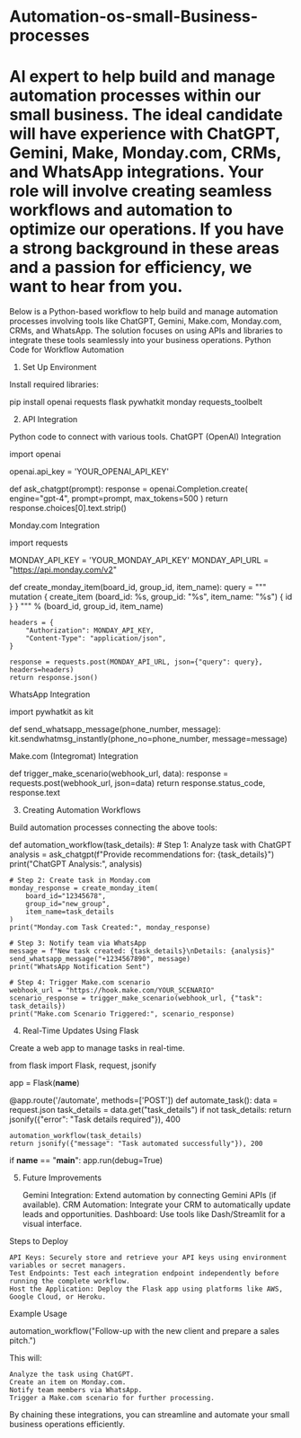 # Automation-os-small-Business-processes
AI expert to help build and manage automation processes within our small business. The ideal candidate will have experience with ChatGPT, Gemini, Make, Monday.com, CRMs, and WhatsApp integrations. Your role will involve creating seamless workflows and automation to optimize our operations. If you have a strong background in these areas and a passion for efficiency, we want to hear from you.
=============================
Below is a Python-based workflow to help build and manage automation processes involving tools like ChatGPT, Gemini, Make.com, Monday.com, CRMs, and WhatsApp. The solution focuses on using APIs and libraries to integrate these tools seamlessly into your business operations.
Python Code for Workflow Automation
1. Set Up Environment

Install required libraries:

pip install openai requests flask pywhatkit monday requests_toolbelt

2. API Integration

Python code to connect with various tools.
ChatGPT (OpenAI) Integration

import openai

openai.api_key = 'YOUR_OPENAI_API_KEY'

def ask_chatgpt(prompt):
    response = openai.Completion.create(
        engine="gpt-4",
        prompt=prompt,
        max_tokens=500
    )
    return response.choices[0].text.strip()

Monday.com Integration

import requests

MONDAY_API_KEY = 'YOUR_MONDAY_API_KEY'
MONDAY_API_URL = "https://api.monday.com/v2"

def create_monday_item(board_id, group_id, item_name):
    query = """
    mutation {
        create_item (board_id: %s, group_id: "%s", item_name: "%s") {
            id
        }
    }
    """ % (board_id, group_id, item_name)

    headers = {
        "Authorization": MONDAY_API_KEY,
        "Content-Type": "application/json",
    }

    response = requests.post(MONDAY_API_URL, json={"query": query}, headers=headers)
    return response.json()

WhatsApp Integration

import pywhatkit as kit

def send_whatsapp_message(phone_number, message):
    kit.sendwhatmsg_instantly(phone_no=phone_number, message=message)

Make.com (Integromat) Integration

def trigger_make_scenario(webhook_url, data):
    response = requests.post(webhook_url, json=data)
    return response.status_code, response.text

3. Creating Automation Workflows

Build automation processes connecting the above tools:

def automation_workflow(task_details):
    # Step 1: Analyze task with ChatGPT
    analysis = ask_chatgpt(f"Provide recommendations for: {task_details}")
    print("ChatGPT Analysis:", analysis)

    # Step 2: Create task in Monday.com
    monday_response = create_monday_item(
        board_id="12345678",
        group_id="new_group",
        item_name=task_details
    )
    print("Monday.com Task Created:", monday_response)

    # Step 3: Notify team via WhatsApp
    message = f"New task created: {task_details}\nDetails: {analysis}"
    send_whatsapp_message("+1234567890", message)
    print("WhatsApp Notification Sent")

    # Step 4: Trigger Make.com scenario
    webhook_url = "https://hook.make.com/YOUR_SCENARIO"
    scenario_response = trigger_make_scenario(webhook_url, {"task": task_details})
    print("Make.com Scenario Triggered:", scenario_response)

4. Real-Time Updates Using Flask

Create a web app to manage tasks in real-time.

from flask import Flask, request, jsonify

app = Flask(__name__)

@app.route('/automate', methods=['POST'])
def automate_task():
    data = request.json
    task_details = data.get("task_details")
    if not task_details:
        return jsonify({"error": "Task details required"}), 400

    automation_workflow(task_details)
    return jsonify({"message": "Task automated successfully"}), 200

if __name__ == "__main__":
    app.run(debug=True)

5. Future Improvements

    Gemini Integration: Extend automation by connecting Gemini APIs (if available).
    CRM Automation: Integrate your CRM to automatically update leads and opportunities.
    Dashboard: Use tools like Dash/Streamlit for a visual interface.

Steps to Deploy

    API Keys: Securely store and retrieve your API keys using environment variables or secret managers.
    Test Endpoints: Test each integration endpoint independently before running the complete workflow.
    Host the Application: Deploy the Flask app using platforms like AWS, Google Cloud, or Heroku.

Example Usage

automation_workflow("Follow-up with the new client and prepare a sales pitch.")

This will:

    Analyze the task using ChatGPT.
    Create an item on Monday.com.
    Notify team members via WhatsApp.
    Trigger a Make.com scenario for further processing.

By chaining these integrations, you can streamline and automate your small business operations efficiently.
